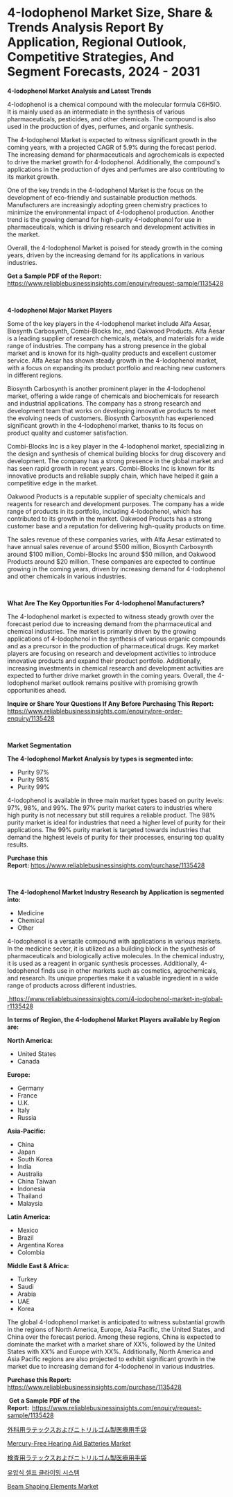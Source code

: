 <p><h1>4-Iodophenol Market Size, Share & Trends Analysis Report By Application, Regional Outlook, Competitive Strategies, And Segment Forecasts, 2024 - 2031</h1></p><p><strong>4-Iodophenol Market Analysis and Latest Trends</strong></p>
<p><p>4-Iodophenol is a chemical compound with the molecular formula C6H5IO. It is mainly used as an intermediate in the synthesis of various pharmaceuticals, pesticides, and other chemicals. The compound is also used in the production of dyes, perfumes, and organic synthesis.</p><p>The 4-Iodophenol Market is expected to witness significant growth in the coming years, with a projected CAGR of 5.9% during the forecast period. The increasing demand for pharmaceuticals and agrochemicals is expected to drive the market growth for 4-Iodophenol. Additionally, the compound's applications in the production of dyes and perfumes are also contributing to its market growth.</p><p>One of the key trends in the 4-Iodophenol Market is the focus on the development of eco-friendly and sustainable production methods. Manufacturers are increasingly adopting green chemistry practices to minimize the environmental impact of 4-Iodophenol production. Another trend is the growing demand for high-purity 4-Iodophenol for use in pharmaceuticals, which is driving research and development activities in the market.</p><p>Overall, the 4-Iodophenol Market is poised for steady growth in the coming years, driven by the increasing demand for its applications in various industries.</p></p>
<p><strong>Get a Sample PDF of the Report:&nbsp;</strong> <a href="https://www.reliablebusinessinsights.com/enquiry/request-sample/1135428">https://www.reliablebusinessinsights.com/enquiry/request-sample/1135428</a></p>
<p>&nbsp;</p>
<p><strong>4-Iodophenol Major Market Players</strong></p>
<p><p>Some of the key players in the 4-Iodophenol market include Alfa Aesar, Biosynth Carbosynth, Combi-Blocks Inc, and Oakwood Products. Alfa Aesar is a leading supplier of research chemicals, metals, and materials for a wide range of industries. The company has a strong presence in the global market and is known for its high-quality products and excellent customer service. Alfa Aesar has shown steady growth in the 4-Iodophenol market, with a focus on expanding its product portfolio and reaching new customers in different regions.</p><p>Biosynth Carbosynth is another prominent player in the 4-Iodophenol market, offering a wide range of chemicals and biochemicals for research and industrial applications. The company has a strong research and development team that works on developing innovative products to meet the evolving needs of customers. Biosynth Carbosynth has experienced significant growth in the 4-Iodophenol market, thanks to its focus on product quality and customer satisfaction.</p><p>Combi-Blocks Inc is a key player in the 4-Iodophenol market, specializing in the design and synthesis of chemical building blocks for drug discovery and development. The company has a strong presence in the global market and has seen rapid growth in recent years. Combi-Blocks Inc is known for its innovative products and reliable supply chain, which have helped it gain a competitive edge in the market.</p><p>Oakwood Products is a reputable supplier of specialty chemicals and reagents for research and development purposes. The company has a wide range of products in its portfolio, including 4-Iodophenol, which has contributed to its growth in the market. Oakwood Products has a strong customer base and a reputation for delivering high-quality products on time.</p><p>The sales revenue of these companies varies, with Alfa Aesar estimated to have annual sales revenue of around $500 million, Biosynth Carbosynth around $100 million, Combi-Blocks Inc around $50 million, and Oakwood Products around $20 million. These companies are expected to continue growing in the coming years, driven by increasing demand for 4-Iodophenol and other chemicals in various industries.</p></p>
<p>&nbsp;</p>
<p><strong>What Are The Key Opportunities For 4-Iodophenol Manufacturers?</strong></p>
<p><p>The 4-Iodophenol market is expected to witness steady growth over the forecast period due to increasing demand from the pharmaceutical and chemical industries. The market is primarily driven by the growing applications of 4-Iodophenol in the synthesis of various organic compounds and as a precursor in the production of pharmaceutical drugs. Key market players are focusing on research and development activities to introduce innovative products and expand their product portfolio. Additionally, increasing investments in chemical research and development activities are expected to further drive market growth in the coming years. Overall, the 4-Iodophenol market outlook remains positive with promising growth opportunities ahead.</p></p>
<p><strong>Inquire or Share Your Questions If Any Before Purchasing This Report:</strong> <a href="https://www.reliablebusinessinsights.com/enquiry/pre-order-enquiry/1135428">https://www.reliablebusinessinsights.com/enquiry/pre-order-enquiry/1135428</a></p>
<p>&nbsp;</p>
<p><strong>Market Segmentation</strong></p>
<p><strong>The 4-Iodophenol Market Analysis by types is segmented into:</strong></p>
<p><ul><li>Purity 97%</li><li>Purity 98%</li><li>Purity 99%</li></ul></p>
<p><p>4-Iodophenol is available in three main market types based on purity levels: 97%, 98%, and 99%. The 97% purity market caters to industries where high purity is not necessary but still requires a reliable product. The 98% purity market is ideal for industries that need a higher level of purity for their applications. The 99% purity market is targeted towards industries that demand the highest levels of purity for their processes, ensuring top quality results.</p></p>
<p><strong>Purchase this Report:&nbsp;</strong><a href="https://www.reliablebusinessinsights.com/purchase/1135428">https://www.reliablebusinessinsights.com/purchase/1135428</a></p>
<p>&nbsp;</p>
<p><strong>The 4-Iodophenol Market Industry Research by Application is segmented into:</strong></p>
<p><ul><li>Medicine</li><li>Chemical</li><li>Other</li></ul></p>
<p><p>4-Iodophenol is a versatile compound with applications in various markets. In the medicine sector, it is utilized as a building block in the synthesis of pharmaceuticals and biologically active molecules. In the chemical industry, it is used as a reagent in organic synthesis processes. Additionally, 4-Iodophenol finds use in other markets such as cosmetics, agrochemicals, and research. Its unique properties make it a valuable ingredient in a wide range of products across different industries.</p></p>
<p><a href="https://www.reliablebusinessinsights.com/4-iodophenol-market-in-global-r1135428">&nbsp;https://www.reliablebusinessinsights.com/4-iodophenol-market-in-global-r1135428</a></p>
<p><strong>In terms of Region, the 4-Iodophenol Market Players available by Region are:</strong></p>
<p>
    <p> <strong> North America: </strong>
        <ul>
            <li>United States</li>
            <li>Canada</li>
        </ul>
        </p> 
    <p> <strong> Europe: </strong>
        <ul>
            <li>Germany</li>
            <li>France</li>
            <li>U.K.</li>
            <li>Italy</li>
            <li>Russia</li>
        </ul>
        </p> 
    <p> <strong> Asia-Pacific: </strong>
        <ul>
            <li>China</li>
            <li>Japan</li>
            <li>South Korea</li>
            <li>India</li>
            <li>Australia</li>
            <li>China Taiwan</li>
            <li>Indonesia</li>
            <li>Thailand</li>
            <li>Malaysia</li>
        </ul>
        </p> 
    <p> <strong> Latin America: </strong>
        <ul>
            <li>Mexico</li>
            <li>Brazil</li>
            <li>Argentina Korea</li>
            <li>Colombia</li>
        </ul>
        </p> 
    <p> <strong> Middle East & Africa: </strong>
        <ul>
            <li>Turkey</li>
            <li>Saudi</li>
            <li>Arabia</li>
            <li>UAE</li>
            <li>Korea</li>
        </ul>
    </p>
    </p>
<p><p>The global 4-Iodophenol market is anticipated to witness substantial growth in the regions of North America, Europe, Asia Pacific, the United States, and China over the forecast period. Among these regions, China is expected to dominate the market with a market share of XX%, followed by the United States with XX% and Europe with XX%. Additionally, North America and Asia Pacific regions are also projected to exhibit significant growth in the market due to increasing demand for 4-Iodophenol in various industries.</p></p>
<p><strong>Purchase this Report: </strong><a href="https://www.reliablebusinessinsights.com/purchase/1135428">https://www.reliablebusinessinsights.com/purchase/1135428</a></p>
<p>&nbsp;<strong>Get a Sample PDF of the Report:&nbsp;&nbsp;</strong><a href="https://www.reliablebusinessinsights.com/enquiry/request-sample/1135428">https://www.reliablebusinessinsights.com/enquiry/request-sample/1135428</a></p>
<p><strong></strong></p>
<p><p><a href="https://github.com/klon646/Market-Research-Report-List-1/blob/main/4389498106421.md">外科用ラテックスおよびニトリルゴム製医療用手袋</a></p><p><a href="https://github.com/brentleyjimmiealvaradoz4l1rea/Market-Research-Report-List-2/blob/main/mercury-free-hearing-aid-batteries-market.md">Mercury-Free Hearing Aid Batteries Market</a></p><p><a href="https://github.com/EstaSprer20231/Market-Research-Report-List-2/blob/main/4381149106420.md">検査用ラテックスおよびニトリルゴム製医療用手袋</a></p><p><a href="https://github.com/brendon65677/Market-Research-Report-List-1/blob/main/3489699100322.md">유압식 셀프 클라이밍 시스템</a></p><p><a href="https://issuu.com/reportprime-2/docs/beam-shaping-elements-market-size-2030.pptx">Beam Shaping Elements Market</a></p></p>